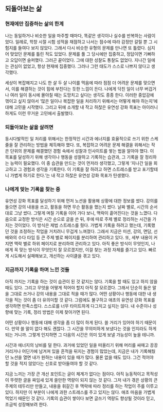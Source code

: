 ## 되돌아보는 삶

### 현재에만 집중하는 삶의 한계

나는 동일하거나 비슷한 일을 마주할 때마다, 똑같은 생각이나 실수를 반복하는 사람이었다. 일례로, 학창 시절 시험 성적을 채점하고 나서는 점수에 따라 감정만 갈릴 뿐 그 시험지를 들여다 보지 않았다. 그래서 다시 비슷한 유형의 문제를 만나면 또 틀렸다. 심지어 맞았던 문제를 틀린 적도 있었다. 문제를 풀 그 당시에만 집중하고, 정답이면 기뻐하고 오답이면 슬퍼했다. 그러곤 끝이었다. 그에 대한 성찰도 통찰도 없었다. 지나간 일에는 관심이 없었고, 항상 현재에 집중했다. 그러나 그런 태도가 스스로 나쁘지 않다고 생각했다.

세상이 복잡해지고 나도 한 살 두 살 나이를 먹음에 따라 점점 더 어려운 문제를 맞으면서, 이를 해결하는 것이 힘에 부친다는 듯한 느낌이 든다. 나에게 닥친 일이 너무 버겁거나 여러 일이 동시에 몰아칠 때는 도망치고 싶다는 생각도 종종 한다. 이러한 중압감에 꺾이고 싶지 않아서 ‘많은 일이나 복잡한 일을 처리하기 위해서는 어떻게 해야 하는지’에 대해 고민을 시작했다. 그리고 뒤에 소개할 내 작고 하찮은 유연성 강화 목표는 아이러니하게도 이런 무거운 고민에서 출발했다.

### 되돌아보는 삶을 살려면

동시다발적인 일 처리를 위해서는 한정적인 시간과 에너지를 효율적으로 쓰기 위한 스케줄을 잘 관리하는 방법을 체득해야 했다. 또, 복잡하고 어려운 문제 해결을 위해서는 작은 단위의 문제를 해결했던 경험 속에서 성찰과 인사이트를 쌓는 법을 알아야 했다. 이 목표를 달성하기 위해 생각이나 행동을 성찰하고 기록하는 습관과, 그 기록을 잘 정리하는 능력이 필요했다. 이 중 습관을 만드는 것이 먼저라 생각했고, 그렇게 ‘지나간 일을 회고하고 그 경험과 생각을 기록한다. 이 기록을 잘 하려고 하면 스트레스를 받고 포기할테니 가볍게 하기로 한다.’는 내 작고 하찮은 유연성 강화 목표가 탄생했다.

### 나에게 맞는 기록을 찾는 중

유연성 강화 목표를 달성하기 위해 먼저 노션을 활용해 상황에 대한 정보를 썼다. 강의를 들으면 강의 내용을 쓰고, 활동을 하면 무슨 활동을 했는지 썼다. 날짜 별로, 시간의 순서대로 그냥 썼다. 그렇게 며칠 기록을 이어 가다 보니, 맥락이 흩어진다는 것을 느꼈다.
다음으로 교정한 방식은 시간 순으로 글을 쓴 뒤, 후에 따로 주제 별로 정리하는 시간을 가지는 것이었다. 이 방식은 제법 스트레스를 줬다. 가볍게 기록을 하려고 했는데, 기록했던 것을 조정하는 작업을 거치려니 무겁게 느껴졌다.
그래서 지금은 미션, 강의, 면담, 선배와의 수다 타임 등 큰 주제 별로 페이지를 분리하여 관리하고 있다. 또, 세부 내용이 커지면 맥락 별로 하위 페이지로 분리하여 관리하고 있다.
아직 좋은 방식이 무엇인지, 나에게 꼭 맞는 방식이 무엇인지 잘 모르겠지만, 이걸 찾는 과정 자체를 즐기고 있다. 빠르게 시도해서 실패해보고, 개선하는 사이클을 겪고 있다.

### 지금까지 기록을 하며 느낀 것들

아직 까지는 기록을 하는 것이 습관이 된 것 같지는 않다. 기록을 할 때도 있고 하지 않을 때도 있다. 그리고 무엇을 어떻게 적어야 할지 아직 잘 모르겠다. 그래서 단순히 들은 말을 그대로 쓰거나 강의 내용을 그대로 적을 때가 많다. 어떤 상황이나 행동에 대한 내 생각을 적는 것이 좀 더 유의미할 것 같다. 그럼에도 불구하고 애초의 유연성 강화 목표를 생각하면 만족스럽다. 스스로를 너무 타이트하게 다그치고 싶지는 않다. 내 수준이나 성향에 맞는 기록, 정리 방법은 이제 찾아가면 된다.

어떤 상황이나 행동에 대해 생각을 좀 더 많이 하게 된다. 쓸 거리가 있어야 하기 때문이다. 만약 쓸 말이 없다 해도 괜찮다. 그 시간을 무의미하게 보냈다는 것을 인지라도 하게 되는 거니까. 그렇게 인지하면 그 다음의 시간은 의미 있게 보낼 가능성이 높을 테니까.

시간과 에너지의 낭비를 덜 한다. 과거에 있었던 일을 떠올리기 위해 머리를 싸매고 끙끙거리거나 어딘가에 남겨져 있을 흔적을 뒤지는 경험이 많았는데, 지금은 내가 기록해뒀던 노션을 열면 내가 원하는 내용이 있을 때가 많다. 물론 없을 때도 있다. 그건 적어야 할 것을 적지 않았다는 신호로 받아들여야 할 것 같다.

지금 느끼는 가장 큰 개선 포인트는 글이 체계가 없다는 점이다. 아직 능동적이고 목적성이 뚜렷한 글을 짜임새 있게 쓸만한 역량이 되지 않는 것 같다. 그저 내가 겪은 상황의 큰 주제의 테두리만 만들고, 내용을 휘갈긴 후 맥락에 따라 정리를 하는 작업이 주를 이루고 있다. 하지만 이 부분이 나에게 과한 스트레스를 주고 있지는 않다. 애초 마음을 가볍게 먹었기 때문인 것 같다. 기록의 습관이 쌓이다 보면 글쓰기 역량도 향상될 것이라 믿고, 조금씩 성장해보려 한다.
